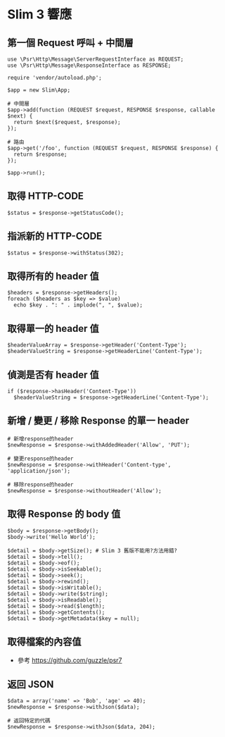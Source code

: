 # Slim 3 響應

## 第一個 Request 呼叫 + 中間層

````
use \Psr\Http\Message\ServerRequestInterface as REQUEST;
use \Psr\Http\Message\ResponseInterface as RESPONSE;

require 'vendor/autoload.php';

$app = new Slim\App;

# 中間層
$app->add(function (REQUEST $request, RESPONSE $response, callable $next) {
  return $next($request, $response);
});

# 路由
$app->get('/foo', function (REQUEST $request, RESPONSE $response) {
  return $response;
});

$app->run();
````

## 取得 HTTP-CODE

````
$status = $response->getStatusCode();
````

## 指派新的 HTTP-CODE

````
$status = $response->withStatus(302);
````

## 取得所有的 header 值

````
$headers = $response->getHeaders();
foreach ($headers as $key => $value)
  echo $key . ": " . implode(", ", $value);
````

## 取得單一的 header 值

````
$headerValueArray = $response->getHeader('Content-Type');
$headerValueString = $response->getHeaderLine('Content-Type');
````

## 偵測是否有 header 值

````
if ($response->hasHeader('Content-Type'))
  $headerValueString = $response->getHeaderLine('Content-Type');
````

## 新增 / 變更 / 移除 Response 的單一 header

````
# 新增response的header
$newResponse = $response->withAddedHeader('Allow', 'PUT');

# 變更response的header
$newResponse = $response->withHeader('Content-type', 'application/json');

# 移除response的header
$newResponse = $response->withoutHeader('Allow');
````

## 取得 Response 的 body 值

````
$body = $response->getBody();
$body->write('Hello World');

$detail = $body->getSize(); # Slim 3 舊版不能用?方法用錯?
$detail = $body->tell();
$detail = $body->eof();
$detail = $body->isSeekable();
$detail = $body->seek();
$detail = $body->rewind();
$detail = $body->isWritable();
$detail = $body->write($string);
$detail = $body->isReadable();
$detail = $body->read($length);
$detail = $body->getContents();
$detail = $body->getMetadata($key = null); 
````

## 取得檔案的內容值

* 參考 https://github.com/guzzle/psr7

## 返回 JSON

````
$data = array('name' => 'Bob', 'age' => 40);
$newResponse = $response->withJson($data);

# 返回特定的代碼
$newResponse = $response->withJson($data, 204);
````